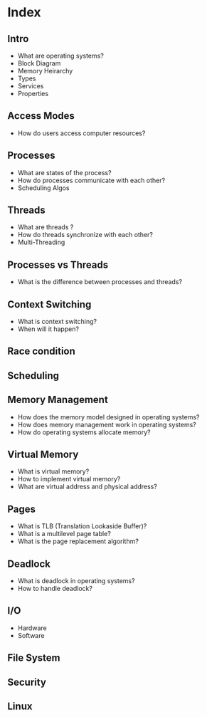 # Index

## Intro

- What are operating systems?
- Block Diagram
- Memory Heirarchy
- Types
- Services
- Properties

## Access Modes

- How do users access computer resources?

## Processes

- What are states of the process?
- How do processes communicate with each other?
- Scheduling Algos

## Threads

- What are threads ?
- How do threads synchronize with each other?
- Multi-Threading

## Processes vs Threads

- What is the difference between processes and threads?

## Context Switching

- What is context switching?
- When will it happen?

## Race condition

## Scheduling

## Memory Management

- How does the memory model designed in operating systems?
- How does memory management work in operating systems?
- How do operating systems allocate memory?

## Virtual Memory

- What is virtual memory?
- How to implement virtual memory?
- What are virtual address and physical address?

## Pages

- What is TLB (Translation Lookaside Buffer)?
- What is a multilevel page table?
- What is the page replacement algorithm?

## Deadlock

- What is deadlock in operating systems?
- How to handle deadlock?

## I/O

- Hardware
- Software

## File System

## Security

## Linux
